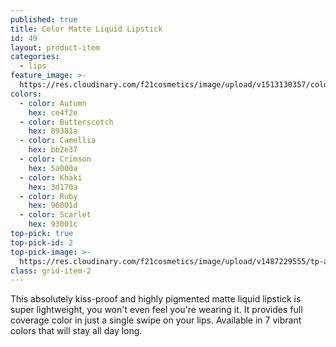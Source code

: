 ```yaml
---
published: true
title: Color Matte Liquid Lipstick
id: 49
layout: product-item
categories:
  - lips
feature_image: >-
  https://res.cloudinary.com/f21cosmetics/image/upload/v1513130357/color-matte.jpg
colors:
  - color: Autumn
    hex: ce4f2e
  - color: Butterscotch
    hex: 89381a
  - color: Camellia
    hex: bb2e37
  - color: Crimson
    hex: 5a000a
  - color: Khaki
    hex: 3d170a
  - color: Ruby
    hex: 96001d
  - color: Scarlet
    hex: 93001c
top-pick: true
top-pick-id: 2
top-pick-image: >-
  https://res.cloudinary.com/f21cosmetics/image/upload/v1487229555/tp-all-day-matte2.jpg
class: grid-item-2
---
```

This absolutely kiss-proof and highly pigmented matte liquid lipstick is super lightweight, you won't even feel you're wearing it. It provides full coverage color in just a single swipe on your lips. Available in 7 vibrant colors that will stay all day long.
